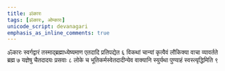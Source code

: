 ```yaml
---
title: ॐकारः
tags: [ॐकारः, ओम्कारः]
unicode_script: devanagari
emphasis_as_inline_comments: true
---
```

ॐकारः स्वर्गद्वारं तस्माद्ब्रह्माध्येष्यमाण एतदादि प्रतिपद्येत ६ विकथां चान्यां कृत्वैवं लौकिक्या वाचा व्यावर्तते ब्रह्म ७ यज्ञेषु चैतदादयः प्रसवाः ८ लोके च भूतिकर्मस्वेतदादीन्येव वाक्यानि स्युर्यथा पुण्याहं स्वस्त्यृद्धिमिति ९